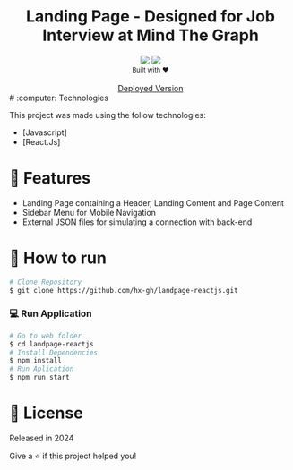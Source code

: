<div align="center">
    <h1>Landing Page - Designed for Job Interview at Mind The Graph</h1>
</div>
<div align="center">    
    <img src="https://img.shields.io/badge/javascript-%23323330.svg?style=for-the-badge&logo=javascript&logoColor=%23F7DF1E">
    <img src="https://img.shields.io/badge/React-20232A?style=for-the-badge&logo=react&logoColor=61DAFB">
</div>
<div align="center">
  <sub>Built with ❤︎</br>
  </sub>
</div>
<br/>
<div align="center">
    <a href="https://landpage-reactjs.vercel.app/">Deployed Version</a>
</div>
# :computer: Technologies

This project was made using the follow technologies:

-   [Javascript]
-   [React.Js]

# :rocket: Features

-   Landing Page containing a Header, Landing Content and Page Content
-   Sidebar Menu for Mobile Navigation
-   External JSON files for simulating a connection with back-end

# :construction_worker: How to run

```bash
# Clone Repository
$ git clone https://github.com/hx-gh/landpage-reactjs.git
```

### 💻 Run Application

```bash
# Go to web folder
$ cd landpage-reactjs
# Install Dependencies
$ npm install
# Run Aplication
$ npm run start
```

# :closed_book: License

Released in 2024

Give a ⭐️ if this project helped you!
